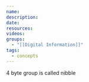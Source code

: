 ```yaml
---
name: 
description: 
date: 
resources: 
videos: 
groups:
  - "[[Digital Information]]"
tags:
  - concepts
---
```

4 byte group is called nibble